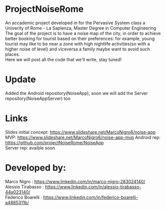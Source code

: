 # ProjectNoiseRome
An accademic project developed in for the Pervasive System class a Univerity of Rome - La Sapienza, Master Degree in Computer Engineering<br />
The goal of the project is to have a noise map of the city, in order to achieve better booking for tourist based on their preferences: for example, young tourist may like to be near a zone with high nightlife activities(so with a higher noise of level) and viceversa a family maybe want to avoid such places. <br />
Here we will post all the code that we'll write, stay tuned!

# Update
Added the Android repository(NoiseApp), soon we will add the Server repository(NoiseAppServer) too<br />

# Links
Slides initial concept: https://www.slideshare.net/MarcoNigro6/noise-app
MVP: https://www.slideshare.net/MarcoNigro6/noise-app-mvp
Android rep: https://github.com/projectNoiseRome/NoiseApp<br />
Server rep: avaible soon

# Developed by:<br />
Marco Nigro       : https://www.linkedin.com/in/marco-nigro-283024140/<br />
Alessio Tirabasso : https://www.linkedin.com/in/alessio-tirabasso-44a023140/<br />
Federico Boarelli : https://www.linkedin.com/in/federico-boarelli-a4885311b/<br />
